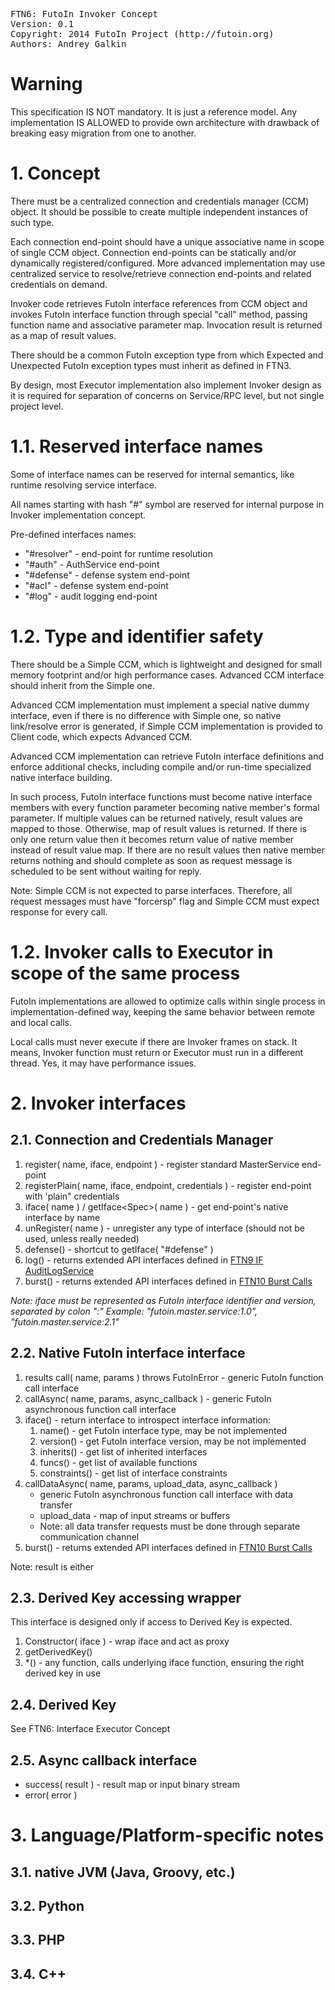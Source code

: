 <pre>
FTN6: FutoIn Invoker Concept
Version: 0.1
Copyright: 2014 FutoIn Project (http://futoin.org)
Authors: Andrey Galkin
</pre>

# Warning

This specification IS NOT mandatory. It is just a reference model.
Any implementation IS ALLOWED to provide own architecture with
drawback of breaking easy migration from one to another.


# 1. Concept

There must be a centralized connection and credentials manager (CCM) object.
It should be possible to create multiple independent instances of such type.

Each connection end-point should have a unique associative name in scope of
single CCM object. Connection end-points can be statically and/or dynamically
registered/configured. More advanced implementation may use centralized service to
resolve/retrieve connection end-points and related credentials on demand.

Invoker code retrieves FutoIn interface references from CCM object and invokes
FutoIn interface function through special "call" method, passing function name
and associative parameter map. Invocation result is returned as a map of result
values.

There should be a common FutoIn exception type from which Expected and Unexpected
FutoIn exception types must inherit as defined in FTN3.

By design, most Executor implementation also implement Invoker design as it is required
for separation of concerns on Service/RPC level, but not single project level.

# 1.1. Reserved interface names

Some of interface names can be reserved for internal semantics, like runtime
resolving service interface.

All names starting with hash "#" symbol are reserved for internal purpose in
Invoker implementation concept.

Pre-defined interfaces names:

* "#resolver" - end-point for runtime resolution
* "#auth" - AuthService end-point
* "#defense" - defense system end-point
* "#acl" - defense system end-point
* "#log" - audit logging end-point

# 1.2. Type and identifier safety

There should be a Simple CCM, which is lightweight and designed for small memory
footprint and/or high performance cases. Advanced CCM interface should inherit
from the Simple one.

Advanced CCM implementation must implement a special native dummy interface,
even if there is no difference with Simple one, so native link/resolve error is generated,
if Simple CCM implementation is provided to Client code, which expects Advanced CCM.

Advanced CCM implementation can retrieve FutoIn interface definitions and enforce
additional checks, including compile and/or run-time specialized native interface
building.

In such process, FutoIn interface functions must become native interface members with
every function parameter becoming native member's formal parameter. If multiple
values can be returned natively, result values are mapped to those. Otherwise,
map of result values is returned. If there is only one return value then it
becomes return value of native member instead of result value map. If there are no
result values then native member returns nothing and should complete as soon
as request message is scheduled to be sent without waiting for reply.

Note: Simple CCM is not expected to parse interfaces. Therefore, all request
messages must have "forcersp" flag and Simple CCM must expect response for every call.

# 1.2. Invoker calls to Executor in scope of the same process

FutoIn implementations are allowed to optimize calls within single process in
implementation-defined way, keeping the same behavior between remote and local calls.

Local calls must never execute if there are Invoker frames on stack. It means, Invoker
function must return or Executor must run in a different thread. Yes, it may have performance
issues.


# 2. Invoker interfaces

## 2.1. Connection and Credentials Manager

1. register( name, iface, endpoint ) - register standard MasterService end-point
2. registerPlain( name, iface, endpoint, credentials ) - register end-point with 'plain" credentials
3. iface( name ) / getIface<Spec\>( name ) - get end-point's native interface by name
4. unRegister( name ) - unregister any type of interface (should not be used, unless really needed)
5. defense() - shortcut to getIface( "#defense" )
6. log() - returns extended API interfaces defined in [FTN9 IF AuditLogService][]
7. burst() - returns extended API interfaces defined in [FTN10 Burst Calls][]

*Note: iface must be represented as FutoIn interface identifier and version, separated by colon ":"
Example: "futoin.master.service:1.0", "futoin.master.service:2.1"*

## 2.2. Native FutoIn interface interface

1. results call( name, params ) throws FutoInError - generic FutoIn function call interface
2. callAsync( name, params, async_callback ) - generic FutoIn asynchronous function call interface
3. iface() - return interface to introspect interface information:
    1. name() - get FutoIn interface type, may be not implemented
    2. version() - get FutoIn interface version, may be not implemented
    3. inherits() - get list of inherited interfaces
    4. funcs() - get list of available functions
    5. constraints() - get list of interface constraints
4. callDataAsync( name, params, upload_data, async_callback )
    * generic FutoIn asynchronous function call interface with data transfer
    * upload_data - map of input streams or buffers
    * Note: all data transfer requests must be done through separate communication channel
5. burst() - returns extended API interfaces defined in [FTN10 Burst Calls][]


Note: result is either 

## 2.3. Derived Key accessing wrapper

This interface is designed only if access to Derived Key is expected.

1. Constructor( iface ) - wrap iface and act as proxy
2. getDerivedKey()
3. *() - any function, calls underlying iface function, ensuring the right derived key in use

## 2.4. Derived Key

See FTN6: Interface Executor Concept

## 2.5. Async callback interface

* success( result ) - result map or input binary stream
* error( error )

# 3. Language/Platform-specific notes

## 3.1. native JVM (Java, Groovy, etc.)

## 3.2. Python

## 3.3. PHP

## 3.4. C++


[FTN9 IF AuditLogService]: ./ftn9\_if\_auditlog.md "FTN9 Interface - AuditLog"
[FTN10 Burst Calls]: ./ftn10\_burst\_calls.md "FTN10 Burst Calls"

